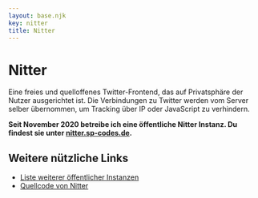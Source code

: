 ```yaml
---
layout: base.njk
key: nitter
title: Nitter
---
```

# Nitter

Eine freies und quelloffenes Twitter-Frontend, das auf Privatsphäre der Nutzer ausgerichtet ist. Die Verbindungen zu Twitter werden vom Server selber übernommen, um Tracking über IP oder JavaScript zu verhindern.

__Seit November 2020 betreibe ich eine öffentliche Nitter Instanz. Du findest sie unter [nitter.sp-codes.de](https://nitter.sp-codes.de/).__

## Weitere nützliche Links

* [Liste weiterer öffentlicher Instanzen](https://github.com/zedeus/nitter/wiki/Instances)
* [Quellcode von Nitter](https://github.com/zedeus/nitter)
